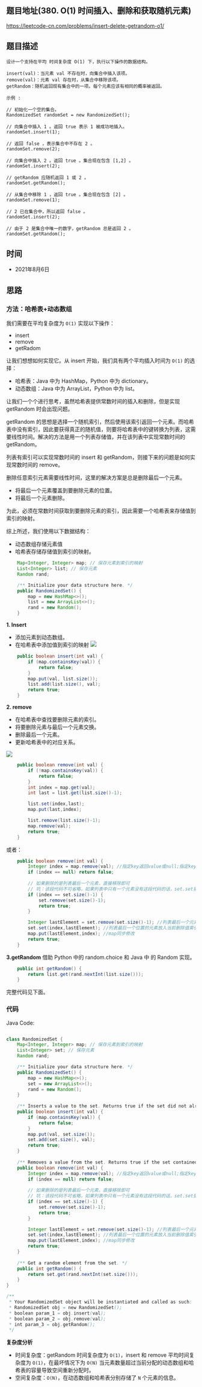 
## 题目地址(380. O(1) 时间插入、删除和获取随机元素)

https://leetcode-cn.com/problems/insert-delete-getrandom-o1/

## 题目描述

```
设计一个支持在平均 时间复杂度 O(1) 下，执行以下操作的数据结构。

insert(val)：当元素 val 不存在时，向集合中插入该项。
remove(val)：元素 val 存在时，从集合中移除该项。
getRandom：随机返回现有集合中的一项。每个元素应该有相同的概率被返回。

示例 :

// 初始化一个空的集合。
RandomizedSet randomSet = new RandomizedSet();

// 向集合中插入 1 。返回 true 表示 1 被成功地插入。
randomSet.insert(1);

// 返回 false ，表示集合中不存在 2 。
randomSet.remove(2);

// 向集合中插入 2 。返回 true 。集合现在包含 [1,2] 。
randomSet.insert(2);

// getRandom 应随机返回 1 或 2 。
randomSet.getRandom();

// 从集合中移除 1 ，返回 true 。集合现在包含 [2] 。
randomSet.remove(1);

// 2 已在集合中，所以返回 false 。
randomSet.insert(2);

// 由于 2 是集合中唯一的数字，getRandom 总是返回 2 。
randomSet.getRandom();

```

## 时间

- 2021年8月6日

## 思路

### 方法：哈希表+动态数组

我们需要在平均复杂度为 `O(1)` 实现以下操作：
- insert
- remove
- getRadom

让我们想想如何实现它。从 insert 开始，我们具有两个平均插入时间为 `O(1)` 的选择：

- 哈希表：Java 中为 HashMap，Python 中为 dictionary。
- 动态数组：Java 中为 ArrayList，Python 中为 list。

让我们一个个进行思考，虽然哈希表提供常数时间的插入和删除，但是实现 getRandom 时会出现问题。

getRandom 的思想是选择一个随机索引，然后使用该索引返回一个元素。而哈希表中没有索引，因此要获得真正的随机值，则要将哈希表中的键转换为列表，这需要线性时间。解决的方法是用一个列表存储值，并在该列表中实现常数时间的 getRandom。

列表有索引可以实现常数时间的 insert 和 getRandom，则接下来的问题是如何实现常数时间的 remove。

删除任意索引元素需要线性时间，这里的解决方案是总是删除最后一个元素。

- 将最后一个元素覆盖到要删除元素的位置。
- 将最后一个元素删除。

为此，必须在常数时间获取到要删除元素的索引，因此需要一个哈希表来存储值到索引的映射。

综上所述，我们使用以下数据结构：

- 动态数组存储元素值
- 哈希表存储存储值到索引的映射。
```java
    Map<Integer, Integer> map; // 保存元素到索引的映射
    List<Integer> list; // 保存元素
    Random rand;

    /** Initialize your data structure here. */
    public RandomizedSet() {
        map = new HashMap<>();
        list = new ArrayList<>();
        rand = new Random();
    }
```
**1. Insert**
- 添加元素到动态数组。
- 在哈希表中添加值到索引的映射
![](https://imgconvert.csdnimg.cn/aHR0cHM6Ly9waWMubGVldGNvZGUtY24uY29tL0ZpZ3VyZXMvMzgwL2lzZXJ0LnBuZw?x-oss-process=image/format,png)
```java
    public boolean insert(int val) {
        if (map.containsKey(val)) {
            return false;
        }
        map.put(val, list.size());
        list.add(list.size(), val);   
        return true;
    }
```

**2. remove**
- 在哈希表中查找要删除元素的索引。
- 将要删除元素与最后一个元素交换。
- 删除最后一个元素。
- 更新哈希表中的对应关系。

![](https://imgconvert.csdnimg.cn/aHR0cHM6Ly9waWMubGVldGNvZGUtY24uY29tL0ZpZ3VyZXMvMzgwL2RlbGV0ZS5wbmc?x-oss-process=image/format,png)

```java
    public boolean remove(int val) {
        if (!map.containsKey(val)) {
            return false;
        }
        int index = map.get(val);
        int last = list.get(list.size()-1);

        list.set(index,last);
        map.put(last,index);

        list.remove(list.size()-1);
        map.remove(val);
        return true;
    }
```
或者：
```java
    public boolean remove(int val) {
        Integer index = map.remove(val); //指定key返回value或null;指定key和value返回true
        if (index == null) return false;
        
        // 如果删除的是列表最后一个元素，直接移除即可
        // 坑：该段代码不可省略，如果列表中只有一个元素没有这段代码的话，set.set报索引出界错误
        if (index == set.size()-1) {
            set.remove(set.size()-1);
            return true;
        }

        Integer lastElement = set.remove(set.size()-1); //列表最后一个元素
        set.set(index,lastElement); //列表最后一个位置的元素放入当前删除值索引的位置
        map.put(lastElement,index); //map同步修改
        return true;
    }
```

**3.getRandom**
借助 Python 中的 random.choice 和 Java 中 的 Random 实现。

```java
    public int getRandom() {
        return list.get(rand.nextInt(list.size()));
    }
```
完整代码见下面。

### 代码

Java Code:

```java

class RandomizedSet {
    Map<Integer, Integer> map; // 保存元素到索引的映射
    List<Integer> set; // 保存元素
    Random rand;

    /** Initialize your data structure here. */
    public RandomizedSet() {
        map = new HashMap<>();
        set = new ArrayList<>();
        rand = new Random();
    }
    
    /** Inserts a value to the set. Returns true if the set did not already contain the specified element. */
    public boolean insert(int val) {
        if (map.containsKey(val)) {
            return false;
        }
        map.put(val, set.size());
        set.add(set.size(), val);   
        return true;
    }
    
    /** Removes a value from the set. Returns true if the set contained the specified element. */
    public boolean remove(int val) {
        Integer index = map.remove(val); //指定key返回value或null;指定key和value返回true
        if (index == null) return false;
        
        // 如果删除的是列表最后一个元素，直接移除即可
        // 坑：该段代码不可省略，如果列表中只有一个元素没有这段代码的话，set.set报索引出界错误
        if (index == set.size()-1) {
            set.remove(set.size()-1);
            return true;
        }

        Integer lastElement = set.remove(set.size()-1); //列表最后一个元素
        set.set(index,lastElement); //列表最后一个位置的元素放入当前删除值索引的位置
        map.put(lastElement,index); //map同步修改
        return true;
    }
    
    /** Get a random element from the set. */
    public int getRandom() {
        return set.get(rand.nextInt(set.size()));
    }
}

/**
 * Your RandomizedSet object will be instantiated and called as such:
 * RandomizedSet obj = new RandomizedSet();
 * boolean param_1 = obj.insert(val);
 * boolean param_2 = obj.remove(val);
 * int param_3 = obj.getRandom();
 */

```


**复杂度分析**

- 时间复杂度：getRandom 时间复杂度为 `O(1)`，insert 和 remove 平均时间复杂度为 `O(1)`，在最坏情况下为 `O(N)` 当元素数量超过当前分配的动态数组和哈希表的容量导致空间重新分配时。
- 空间复杂度：`O(N)`，在动态数组和哈希表分别存储了 `N` 个元素的信息。


